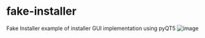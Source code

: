 # fake-installer
Fake Installer example of installer GUI implementation using pyQT5
![image](https://user-images.githubusercontent.com/101429671/192883313-130ac0e0-1f84-42a2-9009-ff867a9c4448.png)
